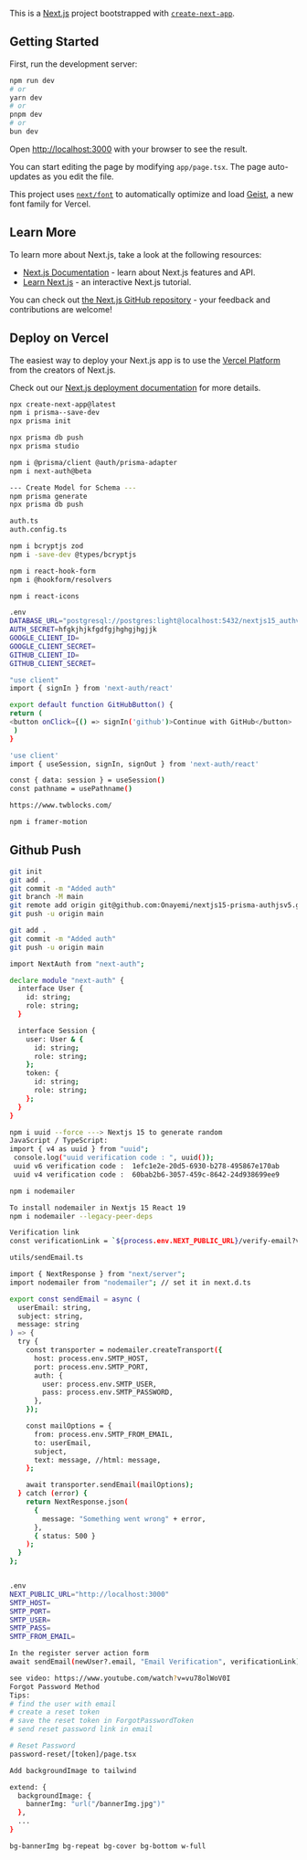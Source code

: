 This is a [Next.js](https://nextjs.org) project bootstrapped with [`create-next-app`](https://nextjs.org/docs/app/api-reference/cli/create-next-app).

## Getting Started

First, run the development server:

```bash
npm run dev
# or
yarn dev
# or
pnpm dev
# or
bun dev
```

Open [http://localhost:3000](http://localhost:3000) with your browser to see the result.

You can start editing the page by modifying `app/page.tsx`. The page auto-updates as you edit the file.

This project uses [`next/font`](https://nextjs.org/docs/app/building-your-application/optimizing/fonts) to automatically optimize and load [Geist](https://vercel.com/font), a new font family for Vercel.

## Learn More

To learn more about Next.js, take a look at the following resources:

- [Next.js Documentation](https://nextjs.org/docs) - learn about Next.js features and API.
- [Learn Next.js](https://nextjs.org/learn) - an interactive Next.js tutorial.

You can check out [the Next.js GitHub repository](https://github.com/vercel/next.js) - your feedback and contributions are welcome!

## Deploy on Vercel

The easiest way to deploy your Next.js app is to use the [Vercel Platform](https://vercel.com/new?utm_medium=default-template&filter=next.js&utm_source=create-next-app&utm_campaign=create-next-app-readme) from the creators of Next.js.

Check out our [Next.js deployment documentation](https://nextjs.org/docs/app/building-your-application/deploying) for more details.

```bash
npx create-next-app@latest
npm i prisma--save-dev
npx prisma init

npx prisma db push
npx prisma studio

npm i @prisma/client @auth/prisma-adapter
npm i next-auth@beta

--- Create Model for Schema ---
npm prisma generate
npx prisma db push

auth.ts
auth.config.ts

npm i bcryptjs zod
npm i -save-dev @types/bcryptjs

npm i react-hook-form
npm i @hookform/resolvers

npm i react-icons

.env
DATABASE_URL="postgresql://postgres:light@localhost:5432/nextjs15_authv5?schema=public"
AUTH_SECRET=hfgkjhjkfgdfgjhghgjhgjjk
GOOGLE_CLIENT_ID=
GOOGLE_CLIENT_SECRET=
GITHUB_CLIENT_ID=
GITHUB_CLIENT_SECRET=

"use client"
import { signIn } from 'next-auth/react'

export default function GitHubButton() {
return (
<button onClick={() => signIn('github')>Continue with GitHub</button>
 )
}

'use client'
import { useSession, signIn, signOut } from 'next-auth/react'

const { data: session } = useSession()
const pathname = usePathname()

https://www.twblocks.com/

npm i framer-motion

```

## Github Push

```bash
git init
git add .
git commit -m "Added auth"
git branch -M main
git remote add origin git@github.com:Onayemi/nextjs15-prisma-authjsv5.git
git push -u origin main
```

```bash
git add .
git commit -m "Added auth"
git push -u origin main
```

```bash
import NextAuth from "next-auth";

declare module "next-auth" {
  interface User {
    id: string;
    role: string;
  }

  interface Session {
    user: User & {
      id: string;
      role: string;
    };
    token: {
      id: string;
      role: string;
    };
  }
}

```

```bash
npm i uuid --force ---> Nextjs 15 to generate random
JavaScript / TypeScript:
import { v4 as uuid } from "uuid";
 console.log("uuid verification code : ", uuid());
 uuid v6 verification code :  1efc1e2e-20d5-6930-b278-495867e170ab
 uuid v4 verification code :  60bab2b6-3057-459c-8642-24d938699ee9

npm i nodemailer

To install nodemailer in Nextjs 15 React 19
npm i nodemailer --legacy-peer-deps

Verification link
const verificationLink = `${process.env.NEXT_PUBLIC_URL}/verify-email?verifyToken=${verificationToken}&id=${newUser?.id}`

utils/sendEmail.ts

import { NextResponse } from "next/server";
import nodemailer from "nodemailer"; // set it in next.d.ts

export const sendEmail = async (
  userEmail: string,
  subject: string,
  message: string
) => {
  try {
    const transporter = nodemailer.createTransport({
      host: process.env.SMTP_HOST,
      port: process.env.SMTP_PORT,
      auth: {
        user: process.env.SMTP_USER,
        pass: process.env.SMTP_PASSWORD,
      },
    });

    const mailOptions = {
      from: process.env.SMTP_FROM_EMAIL,
      to: userEmail,
      subject,
      text: message, //html: message,
    };

    await transporter.sendEmail(mailOptions);
  } catch (error) {
    return NextResponse.json(
      {
        message: "Something went wrong" + error,
      },
      { status: 500 }
    );
  }
};


.env
NEXT_PUBLIC_URL="http://localhost:3000"
SMTP_HOST=
SMTP_PORT=
SMTP_USER=
SMTP_PASS=
SMTP_FROM_EMAIL=

In the register server action form
await sendEmail(newUser?.email, "Email Verification", verificationLink);
```

```bash
see video: https://www.youtube.com/watch?v=vu78olWoV0I
Forgot Password Method
Tips:
# find the user with email
# create a reset token
# save the reset token in ForgotPasswordToken
# send reset password link in email

# Reset Password
password-reset/[token]/page.tsx
```

```bash
Add backgroundImage to tailwind

extend: {
  backgroundImage: {
    bannerImg: "url("/bannerImg.jpg")"
  },
  ...
}

bg-bannerImg bg-repeat bg-cover bg-bottom w-full
```
